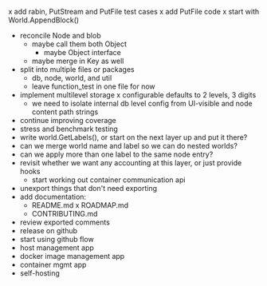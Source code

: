 x add rabin, PutStream and PutFile test cases
x add PutFile code 
    x start with World.AppendBlock()
- reconcile Node and blob
  - maybe call them both Object
    - maybe Object interface
  - maybe merge in Key as well
- split into multiple files or packages
    - db, node, world, and util
    - leave function_test in one file for now
- implement multilevel storage
    x configurable defaults to 2 levels, 3 digits
    - we need to isolate internal db level config from UI-visible
      and node content path strings
- continue improving coverage
- stress and benchmark testing
- write world.GetLabels(), or start on the next layer up and put it there?
- can we merge world name and label so we can do nested worlds?
- can we apply more than one label to the same node entry?
- revisit whether we want any accounting at this layer, or just provide hooks
    - start working out container communication api
- unexport things that don't need exporting
- add documentation:
    - README.md
    x ROADMAP.md
    - CONTRIBUTING.md
- review exported comments
- release on github
- start using github flow
- host management app
- docker image management app
- container mgmt app
- self-hosting
